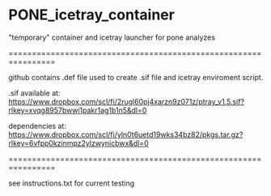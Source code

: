 # PONE_icetray_container
"temporary" container and icetray launcher for pone analyzes

================================================================

github contains .def file used to create .sif file and icetray enviroment script.

.sif available at: https://www.dropbox.com/scl/fi/2rugl60pj4xarzn9z071z/ptray_v1.5.sif?rlkey=xvqg8957bwwj1pakr1ag1b1n5&dl=0

dependencies at: https://www.dropbox.com/scl/fi/yln0t6uetd19wks34bz82/pkgs.tar.gz?rlkey=6vfpp0kzinmpz2ylzwynicbwx&dl=0

================================================================

see instructions.txt for current testing
